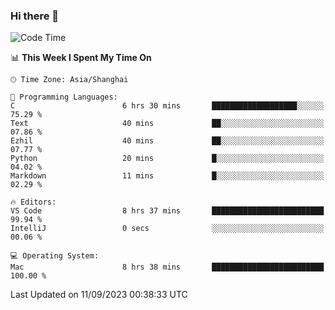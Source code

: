 ### Hi there 👋


<!--START_SECTION:waka-->
![Code Time](http://img.shields.io/badge/Code%20Time-1%2C179%20hrs%2022%20mins-blue)

📊 **This Week I Spent My Time On** 

```text
🕑︎ Time Zone: Asia/Shanghai

💬 Programming Languages: 
C                        6 hrs 30 mins       ███████████████████░░░░░░   75.29 % 
Text                     40 mins             ██░░░░░░░░░░░░░░░░░░░░░░░   07.86 % 
Ezhil                    40 mins             ██░░░░░░░░░░░░░░░░░░░░░░░   07.77 % 
Python                   20 mins             █░░░░░░░░░░░░░░░░░░░░░░░░   04.02 % 
Markdown                 11 mins             █░░░░░░░░░░░░░░░░░░░░░░░░   02.29 % 

🔥 Editors: 
VS Code                  8 hrs 37 mins       █████████████████████████   99.94 % 
IntelliJ                 0 secs              ░░░░░░░░░░░░░░░░░░░░░░░░░   00.06 % 

💻 Operating System: 
Mac                      8 hrs 38 mins       █████████████████████████   100.00 % 
```


 Last Updated on 11/09/2023 00:38:33 UTC
<!--END_SECTION:waka-->

<!--
**SillyPasty/SillyPasty** is a ✨ _special_ ✨ repository because its `README.md` (this file) appears on your GitHub profile.

Here are some ideas to get you started:

- 🔭 I’m currently working on ...
- 🌱 I’m currently learning ...
- 👯 I’m looking to collaborate on ...
- 🤔 I’m looking for help with ...
- 💬 Ask me about ...
- 📫 How to reach me: ...
- 😄 Pronouns: ...
- ⚡ Fun fact: ...
-->


